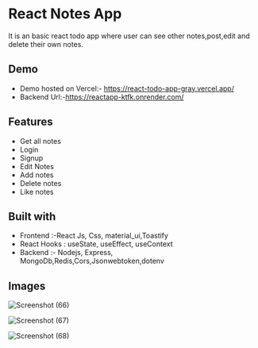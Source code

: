

# React Notes App

It is an basic react todo app where user can see other notes,post,edit and delete their own notes.

## Demo

- Demo hosted on Vercel:- https://react-todo-app-gray.vercel.app/
- Backend Url:-https://reactapp-ktfk.onrender.com/

## Features

- Get all notes
- Login
- Signup
- Edit Notes
- Add notes
- Delete notes
- Like notes

## Built with

- Frontend :-React Js, Css, material_ui,Toastify
- React Hooks : useState, useEffect, useContext
- Backend :- Nodejs, Express, MongoDb,Redis,Cors,Jsonwebtoken,dotenv
  
## Images

![Screenshot (66)](https://github.com/TruptimayeePanigrahy/ReactTodo-App/assets/119392105/eae10c32-e973-47e6-afcb-cc59cf99e4d8)

![Screenshot (67)](https://github.com/TruptimayeePanigrahy/ReactTodo-App/assets/119392105/706b9c32-84b2-4daf-a69b-345fcfb36c5f)


![Screenshot (68)](https://github.com/TruptimayeePanigrahy/ReactTodo-App/assets/119392105/311ea2e2-9958-44ff-9198-d0afb3540bbf)
